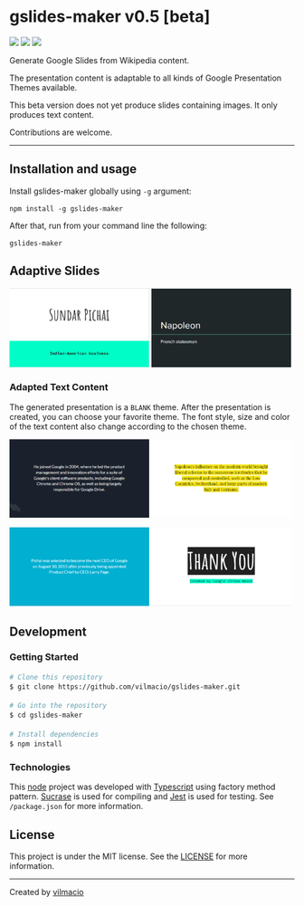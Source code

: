 # gslides-maker v0.5 [beta]
<p><img src="https://img.shields.io/badge/node-v10.15.3-green"> <img src="https://img.shields.io/badge/lang-typescript-blue"> <img src="https://img.shields.io/badge/license-MIT-success"></p>
<p>Generate Google Slides from Wikipedia content.</p>
<p>The presentation content is adaptable to all kinds of Google Presentation Themes available.</p>
<p>This beta version does not yet produce slides containing images. It only produces text content.</p>
<p>Contributions are welcome.</p>

---

## Installation and usage
Install gslides-maker globally using `-g` argument:
```
npm install -g gslides-maker
```
After that, run from your command line the following:
```
gslides-maker
```
## Adaptive Slides
<p><img src="examples/beach-day.png" width="49%"> <img src="examples/spearmint.png" width="49%"><p/>

### Adapted Text Content
The generated presentation is a `BLANK` theme. After the presentation is created, you can choose your favorite theme. The font style, size and color of the text content also change according to the chosen theme.

<p><img src="examples/focus.png" width="49%"> <img src="examples/pop.png" width="49%"></p>
<p><img src="examples/blue&gold.png" width="49%"> <img src="examples/beach-day2.png" width="49%"></p>

## Development
### Getting Started
```bash
# Clone this repository
$ git clone https://github.com/vilmacio/gslides-maker.git

# Go into the repository
$ cd gslides-maker

# Install dependencies
$ npm install
```

### Technologies
This [node](https://nodejs.org/en/docs/) project was developed with [Typescript](https://www.typescriptlang.org/docs/home.html) using factory method pattern. [Sucrase](https://github.com/alangpierce/sucrase) is used for compiling and [Jest](https://jestjs.io/docs/en/getting-started) is used for testing. See `/package.json` for more information.

## License
This project is under the MIT license. See the [LICENSE](https://github.com/vilmacio/gslides-maker/blob/master/LICENSE) for more information.

---

Created by [vilmacio](https://github.com/vilmacio)
